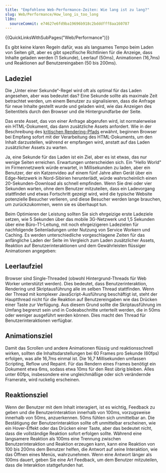 ```yaml
---
title: "Empfohlene Web-Performance-Zeiten: Wie lang ist zu lang?"
slug: Web/Performance/How_long_is_too_long
l10n:
  sourceCommit: e74627e6fd9ba19696b918c2bdddfff8aa160787
---
```


{{QuickLinksWithSubPages("Web/Performance")}}

Es gibt keine klaren Regeln dafür, was als langsames Tempo beim Laden von Seiten gilt, aber es gibt spezifische Richtlinien für die Anzeige, dass Inhalte geladen werden (1 Sekunde), Leerlauf (50ms), Animationen (16,7ms) und Reaktionen auf Benutzereingaben (50 bis 200ms).

## Ladeziel

Die „Unter einer Sekunde“-Regel wird oft als optimal für das Laden angesehen, aber was bedeutet das? Eine Sekunde sollte als maximale Zeit betrachtet werden, um einem Benutzer zu signalisieren, dass die Anfrage für neue Inhalte gestellt wurde und geladen wird, wie das Anzeigen des Seitentitels durch den Browser und die Hintergrundfarbe der Seite.

Das erste Asset, das von einer Anfrage abgerufen wird, ist normalerweise ein HTML-Dokument, das dann zusätzliche Assets anfordert. Wie in der Beschreibung des [kritischen Rendering-Pfads](/de/docs/Web/Performance/Critical_rendering_path) erwähnt, beginnen Browser bei Empfang sofort mit der Verarbeitung des HTML-Dokuments, um den Inhalt darzustellen, während er empfangen wird, anstatt auf das Laden zusätzlicher Assets zu warten.

Ja, eine Sekunde für das Laden ist ein Ziel, aber es ist etwas, das nur wenige Seiten erreichen. Erwartungen unterscheiden sich. Ein "Hello World" im Firmennetzwerk würde erwartet, in Millisekunden zu laden, aber ein Benutzer, der ein Katzenvideo auf einem fünf Jahre alten Gerät über ein Edge-Netzwerk in Nord-Sibirien herunterlädt, würde wahrscheinlich einen 20-Sekunden-Download als schnell empfinden. Wenn Sie drei oder vier Sekunden warten, ohne dem Benutzer mitzuteilen, dass ein Ladevorgang stattfindet und etwas Fortschritt gezeigt wird, wird die typische Website potenzielle Besucher verlieren, und diese Besucher werden lange brauchen, um zurückzukommen, wenn sie es überhaupt tun.

Beim Optimieren der Leistung sollten Sie sich ehrgeizige erste Ladeziele setzen, wie 5 Sekunden über das mobile 3G-Netzwerk und 1,5 Sekunden über eine Büro-T1-Leitung, mit noch ehrgeizigeren Ladezielen für nachfolgende Seitenladungen unter Nutzung von Service Workern und Caching. Es werden unterschiedliche vorgeschlagene Zeiten für das anfängliche Laden der Seite im Vergleich zum Laden zusätzlicher Assets, Reaktion auf Benutzerinteraktionen und dem Gewährleisten flüssiger Animationen angegeben:

## Leerlaufziel

Browser sind Single-Threaded (obwohl Hintergrund-Threads für Web Worker unterstützt werden). Dies bedeutet, dass Benutzerinteraktion, Rendering und Skriptausführung alle im selben Thread stattfinden. Wenn der Thread mit komplexer JavaScript-Ausführung beschäftigt ist, steht der Hauptthread nicht für die Reaktion auf Benutzereingaben wie das Drücken einer Taste zur Verfügung. Aus diesem Grund sollte die Skriptausführung im Umfang begrenzt sein und in Codeabschnitte unterteilt werden, die in 50ms oder weniger ausgeführt werden können. Dies macht den Thread für Benutzerinteraktionen verfügbar.

## Animationsziel

Damit das Scrollen und andere Animationen flüssig und reaktionsschnell wirken, sollten die Inhaltsdarstellungen bei 60 Frames pro Sekunde (60fps) erfolgen, was alle 16,7ms einmal ist. Die 16,7 Millisekunden umfassen Scripting, Reflow und Repaint. Für das Rendern eines Frames benötigt ein Dokument etwa 6ms, sodass etwa 10ms für den Rest übrig bleiben. Alles unter 60fps, insbesondere eine ungleichmäßige oder sich verändernde Framerate, wird ruckelig erscheinen.

## Reaktionsziel

Wenn der Benutzer mit dem Inhalt interagiert, ist es wichtig, Feedback zu geben und die Benutzerinteraktion innerhalb von 100ms, vorzugsweise innerhalb von 50ms, anzuerkennen. 50ms fühlen sich unmittelbar an. Die Bestätigung der Benutzerinteraktion sollte oft unmittelbar erscheinen, wie ein Hover-Effekt oder das Drücken einer Taste, aber das bedeutet nicht, dass die vollständige Reaktion sofort erfolgen sollte. Während eine langsamere Reaktion als 100ms eine Trennung zwischen Benutzerinteraktion und Reaktion erzeugen kann, kann eine Reaktion von 100 bis 200ms dem Benutzer helfen, die Antwort auf seine Interaktion, wie das Öffnen eines Menüs, wahrzunehmen. Wenn eine Antwort länger als 100ms dauert, geben Sie eine Art Feedback, um dem Benutzer mitzuteilen, dass die Interaktion stattgefunden hat.
